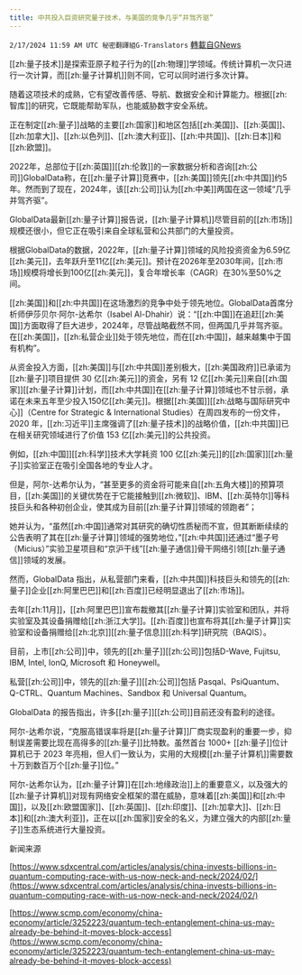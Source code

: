 ```yaml
---
title: 中共投入巨资研究量子技术，与美国的竞争几乎“并驾齐驱”
---
```

`2/17/2024 11:59 AM UTC 秘密翻譯組G-Translators` [轉載自GNews](https://gnews.org/articles/2318476)

[[zh:量子技术]]是探索亚原子粒子行为的[[zh:物理]]学领域。传统计算机一次只进行一次计算，而[[zh:量子计算机]]则不同，它可以同时进行多次计算。

随着这项技术的成熟，它有望改善传感、导航、数据安全和计算能力。根据[[zh:智库]]的研究，它既能帮助军队，也能威胁数字安全系统。

正在制定[[zh:量子]]战略的主要[[zh:国家]]和地区包括[[zh:美国]]、[[zh:英国]]、[[zh:加拿大]]、[[zh:以色列]]、[[zh:澳大利亚]]、[[zh:中共国]]、[[zh:日本]]和[[zh:欧盟]]。

2022年，总部位于[[zh:英国]][[zh:伦敦]]的一家数据分析和咨询[[zh:公司]]GlobalData称，在[[zh:量子计算]]竞赛中，[[zh:美国]]领先[[zh:中共国]]约5年。然而到了现在，2024年，该[[zh:公司]]认为[[zh:中美]]两国在这一领域“几乎并驾齐驱”。

GlobalData最新[[zh:量子计算]]报告说，[[zh:量子计算机]]尽管目前的[[zh:市场]]规模还很小，但它正在吸引来自全球私营和公共部门的大量投资。

根据GlobalData的数据，2022年，[[zh:量子计算]]领域的风险投资资金为6.59亿[[zh:美元]]，去年跃升至11亿[[zh:美元]]。预计在2026年至2030年间，[[zh:市场]]规模将增长到100亿[[zh:美元]]，复合年增长率（CAGR）在30%至50%之间。

[[zh:美国]]和[[zh:中共国]]在这场激烈的竞争中处于领先地位。GlobalData首席分析师伊莎贝尔·阿尔\-达希尔（Isabel Al-Dhahir）说：“[[zh:中国]]在追赶[[zh:美国]]方面取得了巨大进步，2024年，尽管战略截然不同，但两国几乎并驾齐驱。在[[zh:美国]]，[[zh:私营企业]]处于领先地位，而在[[zh:中国]]，越来越集中于国有机构”。

从资金投入方面，[[zh:美国]]与[[zh:中共国]]差别极大，[[zh:美国政府]]已承诺为[[zh:量子]]项目提供 30 亿[[zh:美元]]的资金，另有 12 亿[[zh:美元]]来自[[zh:国家]][[zh:量子计算]]计划，而[[zh:中共国]]在[[zh:量子计算]]领域也不甘示弱，承诺在未来五年至少投入150亿[[zh:美元]]。根据[[zh:美国]][[zh:战略与国际研究中心]]（Centre for Strategic & International Studies）在周四发布的一份文件，2020 年，[[zh:习近平]]主席强调了[[zh:量子技术]]的战略价值，[[zh:中共国]]已在相关研究领域进行了价值 153 亿[[zh:美元]]的公共投资。

例如，[[zh:中国]][[zh:科学]]技术大学耗资 100 亿[[zh:美元]]的[[zh:国家]][[zh:量子]]实验室正在吸引全国各地的专业人才。

但是，阿尔\-达希尔认为，“甚至更多的资金将可能来自[[zh:五角大楼]]的预算项目，[[zh:美国]]的关键优势在于它能接触到[[zh:微软]]、IBM、[[zh:英特尔]]等科技巨头和各种初创企业，使其成为目前[[zh:量子计算]]领域的领跑者”；

她并认为，“虽然[[zh:中国]]通常对其研究的确切性质秘而不宣，但其断断续续的公告表明了其在[[zh:量子计算]]领域的强势地位，”[[zh:中共国]]还通过“墨子号（Micius）”实验卫星项目和“京沪干线”[[zh:量子通信]]骨干网络引领[[zh:量子通信]]领域的发展。

然而，GlobalData 指出，从私营部门来看，[[zh:中共国]]科技巨头和领先的[[zh:量子]]企业[[zh:阿里巴巴]]和[[zh:百度]]已经明显退出了[[zh:市场]]。

去年[[zh:11月]]，[[zh:阿里巴巴]]宣布裁撤其[[zh:量子计算]]实验室和团队，并将实验室及其设备捐赠给[[zh:浙江大学]]。[[zh:百度]]也宣布将其[[zh:量子计算]]实验室和设备捐赠给[[zh:北京]][[zh:量子信息]][[zh:科学]]研究院（BAQIS）。

目前，上市[[zh:公司]]中，领先的[[zh:量子]][[zh:公司]]包括D-Wave, Fujitsu, IBM, Intel, IonQ, Microsoft 和 Honeywell。

私营[[zh:公司]]中，领先的[[zh:量子]][[zh:公司]]包括 Pasqal、PsiQuantum、Q-CTRL、Quantum Machines、Sandbox 和 Universal Quantum。

GlobalData 的报告指出，许多[[zh:量子]][[zh:公司]]目前还没有盈利的途径。

阿尔\-达希尔说，“克服高错误率将是[[zh:量子计算]]厂商实现盈利的重要一步，抑制误差需要比现在高得多的[[zh:量子]]比特数。虽然首台 1000+ [[zh:量子]]位计算机已于 2023 年亮相，但人们一致认为，实用的大规模[[zh:量子计算机]]需要数十万到数百万个[[zh:量子]]位。”

阿尔\-达希尔认为，[[zh:量子计算]]在[[zh:地缘政治]]上的重要意义，以及强大的[[zh:量子计算机]]对现有网络安全框架的潜在威胁，意味着[[zh:美国]]和[[zh:中国]]，以及[[zh:欧盟国家]]、[[zh:英国]]、[[zh:印度]]、[[zh:加拿大]]、[[zh:日本]]和[[zh:澳大利亚]]，正在以[[zh:国家]]安全的名义，为建立强大的内部[[zh:量子]]生态系统进行大量投资。

新闻来源

[https://www.sdxcentral.com/articles/analysis/china-invests-billions-in-quantum-computing-race-with-us-now-neck-and-neck/2024/02/](https://www.sdxcentral.com/articles/analysis/china-invests-billions-in-quantum-computing-race-with-us-now-neck-and-neck/2024/02/)

[https://www.scmp.com/economy/china-economy/article/3252223/quantum-tech-entanglement-china-us-may-already-be-behind-it-moves-block-access](https://www.scmp.com/economy/china-economy/article/3252223/quantum-tech-entanglement-china-us-may-already-be-behind-it-moves-block-access)

